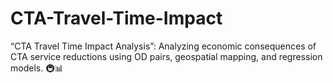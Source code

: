 # CTA-Travel-Time-Impact
“CTA Travel Time Impact Analysis”: Analyzing economic consequences of CTA service reductions using OD pairs, geospatial mapping, and regression models. 🚇📊
